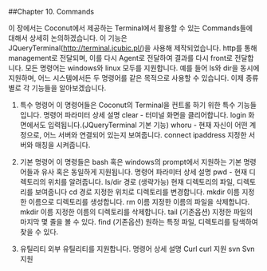 ##Chapter 10. Commands

 이 장에서는 Coconut에서 제공하는 Terminal에서 활용할 수 있는 Commands들에 대해서 상세히 논의하겠습니다. 이 기능은 JQueryTerminal(http://terminal.jcubic.pl/)을 사용해 제작되었습니다. http를 통해 management로 전달되며, 이를 다시 Agent로 전달하여 결과를 다시 front로 전달합니다.
 모든 명령어는 windows와 linux 모두를 지원합니다. 예를 들어 ls와 dir을 동시에 지원하며, 어느 시스템에서든 두 명령어를 같은 목적으로 사용할 수 있습니다.
 이제 종류별로 각 기능들을 알아보겠습니다.

 1) 특수 명령어
    이 명령어들은 Coconut의 Terminal을 컨트롤 하기 위한 특수 기능들입니다.
 명령어	파라미터	상세 설명
 clear	-	터미널 화면을 클리어합니다. login 화면에서도 입력됩니다.(JQueryTerminal 기본 기능)
 whoru	-	현재 자신이 어떤 계정으로, 어느 서버와 연결되어 있는지 보여줍니다.
 connect	ipaddress	지정한 서버와 매칭을 시켜줍니다.

 2) 기본 명령어
   이 명령들은 bash 혹은 windows의 prompt에서 지원하는 기본 명령어들과 유사 혹은 동일하게 지원됩니다.
 명령어	파라미터	상세 설명
 pwd	-	현재 디렉토리의 위치를 알려줍니다.
 ls/dir	경로 (생략가능)	현재 디렉토리의 파일, 디렉토리를 보여줍니다
 cd	경로	지정한 위치로 디렉토리를 변경합니다.
 mkdir	이름	지정한 이름으로 디렉토리를 생성합니다.
 rm	이름	지정한 이름의 파일을 삭제합니다.
 mkdir	이름	지정한 이름의 디렉토리를 삭제합니다.
 tail	(기존옵션)	지정한 파일의 마지막 몇 줄을 볼 수 있다.
 find	(기존옵션)	원하는 특정 파일, 디렉토리를 탐색하여 찾을 수 있다.

 3) 유틸리티
  외부 유틸리티를 지원합니다.
 명령어	상세 설명
 Curl	curl 지원
 svn	Svn 지원
  
